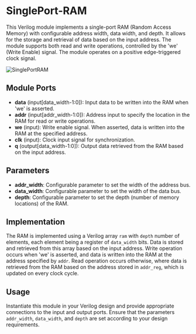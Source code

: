 # SinglePort-RAM

This Verilog module implements a single-port RAM (Random Access Memory) with configurable address width, data width, and depth. It allows for the storage and retrieval of data based on the input address. The module supports both read and write operations, controlled by the 'we' (Write Enable) signal. The module operates on a positive edge-triggered clock signal.

![SinglePortRAM](https://github.com/user-attachments/assets/d47b6cdd-cbd1-4d0d-97bc-4c2c4cb474fc)

## Module Ports

- **data** (input[data_width-1:0]): Input data to be written into the RAM when 'we' is asserted.
- **addr** (input[addr_width-1:0]): Address input to specify the location in the RAM for read or write operations.
- **we** (input): Write enable signal. When asserted, data is written into the RAM at the specified address.
- **clk** (input): Clock input signal for synchronization.
- **q** (output[data_width-1:0]): Output data retrieved from the RAM based on the input address.

## Parameters

- **addr_width**: Configurable parameter to set the width of the address bus.
- **data_width**: Configurable parameter to set the width of the data bus.
- **depth**: Configurable parameter to set the depth (number of memory locations) of the RAM.

## Implementation

The RAM is implemented using a Verilog array `ram` with `depth` number of elements, each element being a register of `data_width` bits. Data is stored and retrieved from this array based on the input address. Write operation occurs when 'we' is asserted, and data is written into the RAM at the address specified by `addr`. Read operation occurs otherwise, where data is retrieved from the RAM based on the address stored in `addr_reg`, which is updated on every clock cycle.

## Usage

Instantiate this module in your Verilog design and provide appropriate connections to the input and output ports. Ensure that the parameters `addr_width`, `data_width`, and `depth` are set according to your design requirements.
